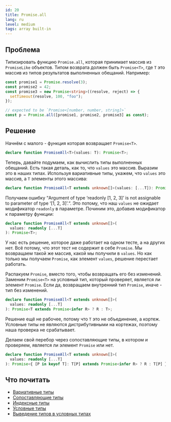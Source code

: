 ```yaml
---
id: 20
title: Promise.all
lang: ru
level: medium
tags: array built-in
---
```


## Проблема

Типизировать функцию `Promise.all`, которая принимает массив из `PromiseLike` объектов.
Типом возврата должен быть `Promise<T>`, где `T` это массив из типов результатов выполненных обещаний.
Например:

```typescript
const promise1 = Promise.resolve(3);
const promise2 = 42;
const promise3 = new Promise<string>((resolve, reject) => {
  setTimeout(resolve, 100, "foo");
});

// expected to be `Promise<[number, number, string]>`
const p = Promise.all([promise1, promise2, promise3] as const);
```

## Решение

Начнём с малого - функция которая возвращает `Promise<T>`.

```typescript
declare function PromiseAll<T>(values: T): Promise<T>;
```

Теперь, давайте подумаем, как вычислить типы выполненных обещаний.
Есть такая деталь, как то, что `values` это массив.
Выразим это в наших типах.
Используя вариативные типы, укажем, что `values` это массив, а `T` элементы этого массива:

```typescript
declare function PromiseAll<T extends unknown[]>(values: [...T]): Promise<T>;
```

Получаем ошибку “Argument of type ‘readonly [1, 2, 3]’ is not assignable to parameter of type ‘[1, 2, 3]’.“.
Это потому, что наш `values` не ожидает модификатор `readonly` в параметре.
Починим это, добавив модификатор к параметру функции:

```typescript
declare function PromiseAll<T extends unknown[]>(
  values: readonly [...T]
): Promise<T>;
```

У нас есть решение, которое даже работает на одном тесте, а на других нет.
Всё потому, что этот тест не содержит в себе `Promise`.
Мы возвращаем такой же массив, какой мы получили в `values`.
Но как только мы получаем `Promise`, как элемент `values`, решение перестает работать.

Распакуем `Promise`, вместо того, чтобы возвращать его без изменений.
Заменим `Promise<T>` на условный тип, который проверяет, является ли элемент `Promise`.
Если да, возвращаем внутренний тип `Promise`, иначе - тип без изменений.

```typescript
declare function PromiseAll<T extends unknown[]>(
  values: readonly [...T]
): Promise<T extends Promise<infer R> ? R : T>;
```

Решение ещё не рабочее, потому что `T` это не объединение, а кортеж.
Условные типы не являются дистрибутивными на кортежах, поэтому наша проверка не срабатывает.

Делаем свой перебор через сопоставляющие типы, в котором и проверяем, является ли элемент `Promise` или нет.

```typescript
declare function PromiseAll<T extends unknown[]>(
  values: readonly [...T]
): Promise<{ [P in keyof T]: T[P] extends Promise<infer R> ? R : T[P] }>;
```

## Что почитать

- [Вариативные типы](https://www.typescriptlang.org/docs/handbook/release-notes/typescript-4-0.html#variadic-tuple-types)
- [Сопоставляющие типы](https://www.typescriptlang.org/docs/handbook/2/mapped-types.html)
- [Индексные типы](https://www.typescriptlang.org/docs/handbook/2/indexed-access-types.html)
- [Условные типы](https://www.typescriptlang.org/docs/handbook/2/conditional-types.html)
- [Выведение типов в условных типах](https://www.typescriptlang.org/docs/handbook/2/conditional-types.html#inferring-within-conditional-types)
